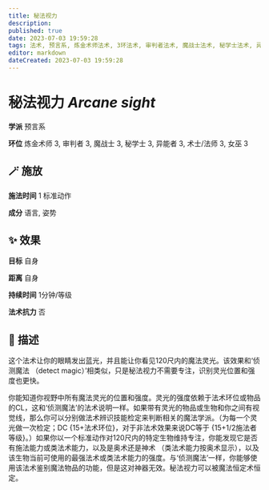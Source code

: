 ```yaml
---
title: 秘法视力
description: 
published: true
date: 2023-07-03 19:59:28
tags: 法术, 预言系, 炼金术师法术, 3环法术, 审判者法术, 魔战士法术, 秘学士法术, 异能者法术, 术士/法师法术, 女巫法术
editor: markdown
dateCreated: 2023-07-03 19:59:28
---
```


# **秘法视力** *Arcane sight*

**学派** 预言系 

**环位** 炼金术师 3, 审判者 3, 魔战士 3, 秘学士 3, 异能者 3, 术士/法师 3, 女巫 3

## 🪄 施放

**施法时间** 1 标准动作

**成分** 语言, 姿势

## ✨ 效果 

**目标** 自身 

**距离** 自身  

**持续时间** 1分钟/等级 

**法术抗力** 否

## 📖 描述

这个法术让你的眼睛发出蓝光，并且能让你看见120尺内的魔法灵光。该效果和‘侦测魔法 （detect magic）’相类似，只是秘法视力不需要专注，识别灵光位置和强度也更快。

你能知道你视野中所有魔法灵光的位置和强度。灵光的强度依赖于法术环位或物品的CL，这和‘侦测魔法’的法术说明一样。如果带有灵光的物品或生物和你之间有视觉线，那么你可以分别做法术辨识技能检定来判断相关的魔法学派。（为每一个灵光做一次检定；DC {15+法术环位}，对于非法术效果来说DC等于 {15+1/2施法者等级}。）如果你以一个标准动作对120尺内的特定生物维持专注，你能发现它是否有施法能力或类法术能力，以及是奥术还是神术 （类法术能力按奥术显示），以及该生物当前可使用的最强法术或类法术能力的强度。与‘侦测魔法’一样，你能够使用该法术鉴别魔法物品的功能，但是这对神器无效。秘法视力可以被魔法恒定术恒定。
    